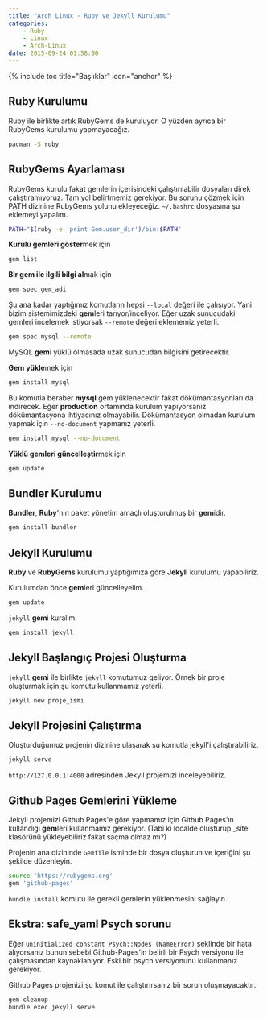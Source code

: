 ```yaml
---
title: "Arch Linux - Ruby ve Jekyll Kurulumu"
categories:
    - Ruby
    - Linux
    - Arch-Linux
date: 2015-09-24 01:58:00
---
```


{% include toc title="Başlıklar" icon="anchor" %}

## Ruby Kurulumu

Ruby ile birlikte artık RubyGems de kuruluyor. O yüzden ayrıca bir RubyGems kurulumu
yapmayacağız.

```bash
pacman -S ruby
```

## RubyGems Ayarlaması

RubyGems kurulu fakat gemlerin içerisindeki çalıştırılabilir dosyaları direk
çalıştıramıyoruz. Tam yol belirtmemiz gerekiyor. Bu sorunu çözmek için PATH dizinine
RubyGems yolunu ekleyeceğiz. `~/.bashrc` dosyasına şu eklemeyi yapalım.

```bash
PATH="$(ruby -e 'print Gem.user_dir')/bin:$PATH"
```

**Kurulu gemleri göster**mek için

```bash
gem list
```

**Bir gem ile ilgili bilgi al**mak için

```bash
gem spec gem_adi
```

Şu ana kadar yaptığımız komutların hepsi `--local` değeri ile çalışıyor. Yani bizim
sistemimizdeki **gem**leri tarıyor/inceliyor. Eğer uzak sunucudaki gemleri incelemek
istiyorsak `--remote` değeri eklememiz yeterli.

```bash
gem spec mysql --remote
```

MySQL **gem**i yüklü olmasada uzak sunucudan bilgisini getirecektir.

**Gem yükle**mek için

```bash
gem install mysql
```

Bu komutla beraber **mysql** gem yüklenecektir fakat dökümantasyonları da indirecek.
Eğer **production** ortamında kurulum yapıyorsanız dökümantasyona ihtiyacınız
olmayabilir. Dökümantasyon olmadan kurulum yapmak için `--no-document` yapmanız
yeterli.

```bash
gem install mysql --no-document
```

**Yüklü gemleri güncelleştir**mek için

```bash
gem update
```

## Bundler Kurulumu

**Bundler**, **Ruby**'nin paket yönetim amaçlı oluşturulmuş bir **gem**idir.

```bash
gem install bundler
```

## Jekyll Kurulumu

**Ruby** ve **RubyGems** kurulumu yaptığımıza göre **Jekyll** kurulumu yapabiliriz.

Kurulumdan önce **gem**leri güncelleyelim.

```bash
gem update
```

`jekyll` **gem**i kuralım.

```bash
gem install jekyll
```

## Jekyll Başlangıç Projesi Oluşturma

`jekyll` **gem**i ile birlikte  `jekyll`  komutumuz geliyor. Örnek bir proje oluşturmak
için şu komutu kullanmamız yeterli.

```bash
jekyll new proje_ismi
```

## Jekyll Projesini Çalıştırma

Oluşturduğumuz projenin dizinine ulaşarak şu komutla jekyll'i çalıştırabiliriz.

```bash
jekyll serve
```

`http://127.0.0.1:4000` adresinden Jekyll projemizi inceleyebiliriz.

## Github Pages Gemlerini Yükleme

Jekyll projemizi Github Pages'e göre yapmamız için Github Pages'ın kullandığı
**gem**leri kullanmamız gerekiyor. (Tabi ki localde oluşturup _site klasörünü
yükleyebiliriz fakat saçma olmaz mı?)

Projenin ana dizininde `Gemfile` isminde bir dosya oluşturun ve içeriğini şu şekilde
düzenleyin.

```bash
source 'https://rubygems.org'
gem 'github-pages'
```

`bundle install` komutu ile gerekli gemlerin yüklenmesini sağlayın.

## Ekstra: safe_yaml Psych sorunu

Eğer `uninitialized constant Psych::Nodes (NameError)` şeklinde bir hata alıyorsanız
bunun sebebi Github-Pages'in belirli bir Psych versiyonu ile çalışmasından
kaynaklanıyor. Eski bir psych versiyonunu kullanmanız gerekiyor.

Github Pages projenizi şu komut ile çalıştırırsanız bir sorun oluşmayacaktır.

```bash
gem cleanup
bundle exec jekyll serve
```